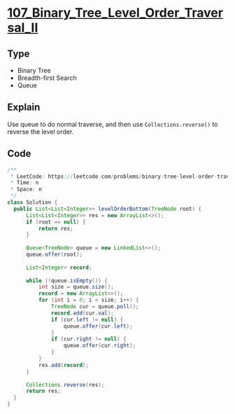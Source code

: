 # [107_Binary_Tree_Level_Order_Traversal_II](https://leetcode.com/problems/binary-tree-level-order-traversal-ii/)

## Type

- Binary Tree
- Breadth-first Search
- Queue

## Explain

Use queue to do normal traverse, and then use `Collections.reverse()` to reverse the level order.

## Code

```java
/**
 * LeetCode: https://leetcode.com/problems/binary-tree-level-order-traversal-ii/
 * Time: n
 * Space: n
 */
class Solution {
  public List<List<Integer>> levelOrderBottom(TreeNode root) {
      List<List<Integer>> res = new ArrayList<>();
      if (root == null) {
          return res;
      }
      
      Queue<TreeNode> queue = new LinkedList<>();
      queue.offer(root);
      
      List<Integer> record;
      
      while (!queue.isEmpty()) {
          int size = queue.size();
          record = new ArrayList<>();
          for (int i = 0; i < size; i++) {
              TreeNode cur = queue.poll();
              record.add(cur.val);
              if (cur.left != null) {
                  queue.offer(cur.left);
              }
              if (cur.right != null) {
                  queue.offer(cur.right);
              }
          }
          res.add(record);
      }
      
      Collections.reverse(res);
      return res;
  }
}
```